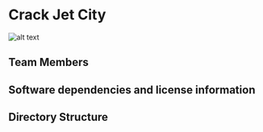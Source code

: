 # Crack Jet City


![alt text](https://github.com/wangbeiqi199159/analyze-of-seattle-airbnb-hosts/blob/master/Docs/Logo.png)


## Team Members

## Software dependencies and license information

## Directory Structure


